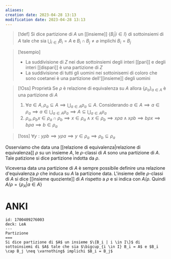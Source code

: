 ```yaml
---
aliases: 
creation date: 2023-04-28 13:13
modification date: 2023-04-28 13:13
---
```


> [!def]
> Si dice partizione di $A$ un [[insieme]] $\{ B_{i} | i \in I \}$ di sottoinsiemi di $A$ tale che sia $\displaystyle \bigcup_{i \in I} B_{i} = A$ e $B_{i} \cap B_{j} \neq \varnothing$ implichi $B_{i} = B_{j}$

>[!esempio]
>- La suddivisione di $Z$ nei due sottoinsiemi degli interi [[pari]] e degli interi [[dispari]] è una partizione di $Z$
>- La suddivisione di tutti gli uomini nei sottoinisemi di coloro che sono coetanei è una partizione dell'[[insieme]] degli  uomini

>[!Oss] Proprietà
>Se $\rho$ è  relazione di equivalenza su $A$ allora $\{ \rho_{a} \}_{a \in A}$ è una partizione di $A$
>1. $\forall a \in A, \rho_{a} \subseteq A \implies \bigcup_{a \in A}\rho_{a} \subseteq A$.
>   Considerando $a \in A \implies a \in \rho_{a} \implies a \in \bigcup_{a \in A} \rho_{a} \implies A \subseteq \bigcup_{a \in A}\rho_{a}$
>2. $\rho_{a},\rho_{b} x \in \rho_{a} \cap \rho_{b} \implies x \in \rho_{a} \land x \in \rho_{b} \implies x \rho a \land x\rho b \implies b \rho x \implies b \rho a \implies b \in \rho_{a}$


>[!oss]
>$\forall y : y \rho b \implies y \rho a \implies y \in \rho_{a} \implies \rho_{b} \subseteq \rho_{a}$


Osserviamo che data una [[relazione di equivalenza|relazione di equivalenza]] $\rho$  su un insieme $A$, le $\rho$-classi di $A$ sono una partizione di $A$. Tale patizione si dice partizione indotta da $\rho$.

Viceversa data una partizione di $A$ è sempre possibile definire una relazione d'equivalenza $\rho$ che induca su $A$ la partizione data. L'insieme delle $\rho$-classi di $A$ si dice [[insieme quoziente]] di $A$ rispetto a $\rho$ e si indica con $A / \rho$. Quindi $A / \rho = \{ \rho_{A} | a \in A \}$


# ANKI

```anki
id: 1700409276003
deck: LeA
---
Partizione
===
Si dice partizione di $A$ un insieme $\{B_i | i \in I\}$ di sottoinsiemi di $A$ tale che sia $\bigcup_{i \in I} B_i = A$ e $B_i \cap B_j \neq \varnothing$ implichi $B_i = B_j$
```

